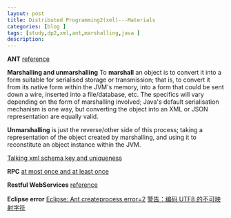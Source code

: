 ```yaml
---
layout: post
title: Distributed Programming2(xml)---Materials
categories: [blog ]
tags: [study,dp2,xml,ant,marshalling,java ]
description: 
---  
```


**ANT** [reference](http://www.cnblogs.com/wufengxyz/archive/2011/11/24/2261797.html "ANT")   

**Marshalling and unmarshalling**
To **marshall** an object is to convert it into a form suitable for serialised storage or
transmission; that is, to convert it from its native form within the JVM's memory, into
a form that could be sent down a wire, inserted into a file/database, etc. The specifics
will vary depending on the form of marshalling involved; Java's default serialisation
mechanism is one way, but converting the object into an XML or JSON representation are equally valid.

**Unmarshalling** is just the reverse/other side of this process; taking a representation of
the object created by marshalling, and using it to reconstitute an object instance within the JVM.

[Talking xml schema key and uniqueness](http://www.xml.com/pub/a/2000/12/13/schemas/part2.html?page=2 "Talking xml schema key and uniqueness")

**RPC**
[at most once and at least once](http://stackoverflow.com/questions/13330067/rpc-semantics-what-exactly-is-the-purpose)

**Restful WebServices**
[reference](http://www.drdobbs.com/web-development/restful-web-services-a-tutorial/240169069)

**Eclipse error**
[Eclipse: Ant createprocess error=2](http://www.darintanaka.com/blog/archives/2012/08)
[警告：编码 UTF8 的不可映射字符](http://qiang106.iteye.com/blog/526326)
